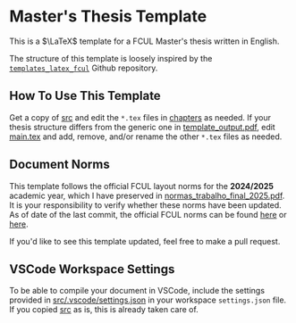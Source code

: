 # Master's Thesis Template

This is a $\LaTeX$ template for a FCUL Master's thesis written in English.

The structure of this template is loosely inspired by the [`templates_latex_fcul`](https://github.com/dpavot/templates_latex_fcul) Github repository.


## How To Use This Template

Get a copy of [src](src) and edit the `*.tex` files in [chapters](src/chapters) as needed. If your thesis structure differs from the generic one in [template_output.pdf](src/template_output.pdf), edit [main.tex](src/main.tex) and add, remove, and/or rename the other `*.tex` files as needed.


## Document Norms

This template follows the official FCUL layout norms for the **2024/2025** academic year, which I have preserved in [normas_trabalho_final_2025.pdf](normas_trabalho_final_2025.pdf). It is your responsibility to verify whether these norms have been updated. As of date of the last commit, the official FCUL norms can be found [here](https://ciencias.ulisboa.pt/pt/node/12432/#toc2) or [here](https://ciencias.ulisboa.pt/en/academic-examination-admission-2nd-cycle#toc2).

If you'd like to see this template updated, feel free to make a pull request.


## VSCode Workspace Settings
To be able to compile your document in VSCode, include the settings provided in [src/.vscode/settings.json](src/.vscode/settings.json) in your workspace `settings.json` file. If you copied [src](src) as is, this is already taken care of.
